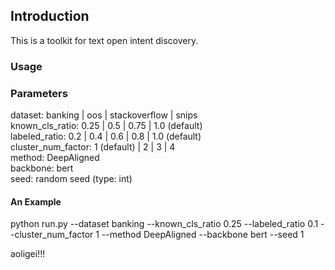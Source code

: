 ## Introduction
This is a toolkit for text open intent discovery.

### Usage
### Parameters
dataset: banking | oos | stackoverflow | snips   
known_cls_ratio: 0.25 | 0.5 | 0.75 | 1.0 (default)  
labeled_ratio: 0.2 | 0.4 | 0.6 | 0.8 | 1.0 (default)  
cluster_num_factor: 1 (default) | 2 | 3 | 4  
method: DeepAligned  
backbone: bert   
seed: random seed (type: int)
#### An Example
python run.py --dataset banking --known_cls_ratio 0.25 --labeled_ratio 0.1 --cluster_num_factor 1 --method DeepAligned --backbone bert --seed 1 

aoligei!!!